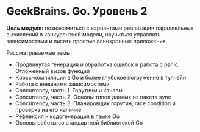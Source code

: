 # GeekBrains. Go. Уровень 2

**Цель модуля:** познакомиться с вариантами реализации параллельных вычислений в конкурентной модели, научиться управлять зависимостями и писать простые асинхронные приложения. 

Рассматриваемые темы:
* Продвинутая генерация и обработка ошибок и работа с panic. Отложенный вызов функций
* Кросс-компиляция в Go и более глубокое погружение в тулчейн
* Работа с внешними зависимостями
* Concurrency, часть 1. Горутины и каналы
* Concurrency, часть 2. Основы типов данных из пакета sync
* Concurrency, часть 3. Планировщик горутин, race condition и проверка на его наличие
* Рефлексия и кодогенерация в языке Go
* Основы работы со стандартной библиотекой Go
